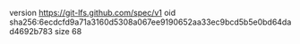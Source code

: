 version https://git-lfs.github.com/spec/v1
oid sha256:6ecdcfd9a71a3160d5308a067ee9190652aa33ec9bcd5b5e0bd64dad4692b783
size 68
